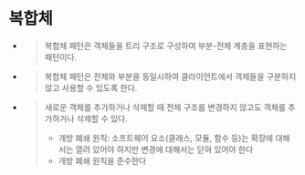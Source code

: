 # 복합체
- >복합체 패턴은 객체들을 트리 구조로 구성하여 부분-전체 계층을 표현하는 패턴이다.
- >복합체 패턴은 전체와 부분을 동일시하여 클라이언트에서 객체들을 구분하지 않고 사용할 수 있도록 한다.
- >새로운 객체를 추가하거나 삭제할 때 전체 구조를 변경하지 않고도 객체를 추가하거나 삭제할 수 있다.
  > - 개방 폐쇄 원칙: 소프트웨어 요소(클래스, 모듈, 함수 등)는 확장에 대해서는 열려 있어야 하지만 변경에 대해서는 닫혀 있어야 한다
  > - 개방 폐쇄 원칙을 준수한다 
